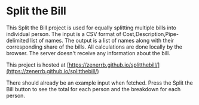 # Split the Bill

This Split the Bill project is used for equally splitting multiple bills into individual person. The input is a CSV format of Cost,Description,Pipe-delimited list of names. The output is a list of names along with their corresponding share of the bills. All calculations are done locally by the browser. The server doesn't receive any information about the bill.

This project is hosted at [https://zenerrb.github.io/splitthebill/](https://zenerrb.github.io/splitthebill/)

There should already be an example input when fetched. Press the Split the Bill button to see the total for each person and the breakdown for each person.
